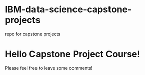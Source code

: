 # IBM-data-science-capstone-projects
repo for capstone projects
# Hello Capstone Project Course!
Please feel free to leave some comments!
